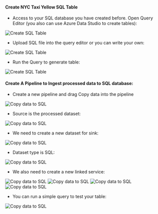 ####  Create NYC Taxi Yellow SQL Table

- Access to your SQL database you have created before. Open Query Editor (you also can use Azure Data Studio to create tables):

![Create SQL Table](../images/create_sql_table/create_sql_table_1.png)


- Upload SQL file into the query editor or you can write your own:

![Create SQL Table](../images/create_sql_table/create_sql_table_2.png)

- Run the Query to generate table:

![Create SQL Table](../images/create_sql_table/create_sql_table_3.png)


####  Create A Pipeline to Ingest processed data to SQL database:

- Create a new pipeline and drag Copy data into the pipeline

![Copy data to SQL](../images/copy_data_to_SQL_database/copy_processed_data_to_SQL_1.png)

- Source is the processed dataset:

![Copy data to SQL](../images/copy_data_to_SQL_database/copy_processed_data_to_SQL_2.png)

- We need to create a new dataset for sink:

![Copy data to SQL](../images/copy_data_to_SQL_database/copy_processed_data_to_SQL_3.png)

- Dataset type is SQL:

![Copy data to SQL](../images/copy_data_to_SQL_database/copy_processed_data_to_SQL_4.png)

- We also need to create a new linked service:

![Copy data to SQL](../images/copy_data_to_SQL_database/copy_processed_data_to_SQL_5.png)
![Copy data to SQL](../images/copy_data_to_SQL_database/copy_processed_data_to_SQL_6.png)
![Copy data to SQL](../images/copy_data_to_SQL_database/copy_processed_data_to_SQL_7.png)
![Copy data to SQL](../images/copy_data_to_SQL_database/copy_processed_data_to_SQL_8.png)

- You can run a simple query to test your table:

![Copy data to SQL](../images/copy_data_to_SQL_database/copy_processed_data_to_SQL_9.png)